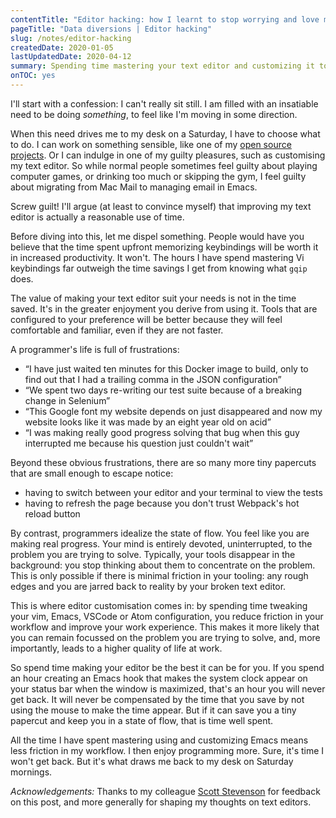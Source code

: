 ```yaml
---
contentTitle: "Editor hacking: how I learnt to stop worrying and love my emacs configuration"
pageTitle: "Data diversions | Editor hacking"
slug: /notes/editor-hacking
createdDate: 2020-01-05
lastUpdatedDate: 2020-04-12
summary: Spending time mastering your text editor and customizing it to fit your needs is time well spent. It can reduce sources of friction in your workflow and generally increase your enjoyment of programming.
onTOC: yes
---
```


I'll start with a confession: I can't really sit still. I am filled with an insatiable need to be doing *something*, to feel like I'm moving in some direction. 

When this need drives me to my desk on a Saturday, I have to choose what to do. I can work on something sensible, like one of my [open source projects](/code.html). Or I can indulge in one of my guilty pleasures, such as customising my text editor. So while normal people sometimes feel guilty about playing computer games, or drinking too much or skipping the gym, I feel guilty about migrating from Mac Mail to managing email in Emacs.

Screw guilt! I'll argue (at least to convince myself) that improving my text editor is actually a reasonable use of time.

Before diving into this, let me dispel something. People would have you believe that the time spent upfront memorizing keybindings will be worth it in increased productivity. It won't. The hours I have spend mastering Vi keybindings far outweigh the time savings I get from knowing what `gqip` does.

The value of making your text editor suit your needs is not in the time saved. It's in the greater enjoyment you derive from using it. Tools that are configured to your preference will be better because they will feel comfortable and familiar, even if they are not faster.

A programmer's life is full of frustrations:

- “I have just waited ten minutes for this Docker image to build, only to find out that I had a trailing comma in the JSON configuration”
- “We spent two days re-writing our test suite because of a breaking change in Selenium”
- “This Google font my website depends on just disappeared and now my website looks like it was made by an eight year old on acid”
- “I was making really good progress solving that bug when this guy interrupted me because his question just couldn't wait”

Beyond these obvious frustrations, there are so many more tiny papercuts that are small enough to escape notice:

- having to switch between your editor and your terminal to view the tests
- having to refresh the page because you don't trust Webpack's hot reload button

By contrast, programmers idealize the state of flow. You feel like you are making real progress. Your mind is entirely devoted, uninterrupted, to the problem you are trying to solve. Typically, your tools disappear in the background: you stop thinking about them to concentrate on the problem. This is only possible if there is minimal friction in your tooling: any rough edges and you are jarred back to reality by your broken text editor.

This is where editor customisation comes in: by spending time tweaking your vim, Emacs, VSCode or Atom configuration, you reduce friction in your workflow and improve your work experience. This makes it more likely that you can remain focussed on the problem you are trying to solve, and, more importantly, leads to a higher quality of life at work.

So spend time making your editor be the best it can be for you. If you spend an hour creating an Emacs hook that makes the system clock appear on your status bar when the window is maximized, that's an hour you will never get back. It will never be compensated by the time that you save by not using the mouse to make the time appear. But if it can save you a tiny papercut and keep you in a state of flow, that is time well spent.

All the time I have spent mastering using and customizing Emacs means less friction in my workflow. I then enjoy programming more. Sure, it's time I won't get back. But it's what draws me back to my desk on Saturday mornings.

*Acknowledgements:* Thanks to my colleague [Scott Stevenson](https://scott.stevenson.io/) for feedback on this post, and more generally for shaping my thoughts on text editors.
